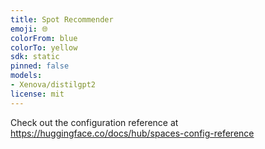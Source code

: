 ```yaml
---
title: Spot Recommender
emoji: 🌐
colorFrom: blue
colorTo: yellow
sdk: static
pinned: false
models:
- Xenova/distilgpt2
license: mit
---
```


Check out the configuration reference at https://huggingface.co/docs/hub/spaces-config-reference